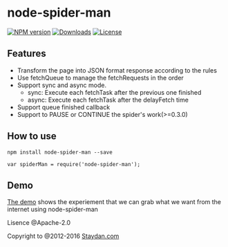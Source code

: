 # node-spider-man
[![NPM version][npm-version-image]][npm-url] [![Downloads][downloads-image]][npm-url] [![License][license-image]][npm-url] 

## Features

- Transform the page into JSON format response according to the rules
- Use fetchQueue to manage the fetchRequests in the order
- Support sync and async mode.  
  - sync: Execute each fetchTask after the previous one finished
  - async: Execute each fetchTask after the delayFetch time
- Support queue finished callback
- Support to PAUSE or CONTINUE the spider's work(>=0.3.0)

## How to use

`npm install node-spider-man --save` 

`var spiderMan = require('node-spider-man');`

## Demo

[The demo](https://github.com/DanielZhu/node-spider-man-demo) shows the experiement that we can grab what we want from the internet using node-spider-man

Lisence @Apache-2.0 

Copyright to @2012-2016 [Staydan.com](http://staydan.com)

[license-image]: https://img.shields.io/npm/l/node-spider-man.svg?maxAge=2592000&style=flat-square
[downloads-image]: https://img.shields.io/npm/dm/node-spider-man.svg?maxAge=2592000&style=flat-square
[npm-version-image]: http://img.shields.io/npm/v/node-spider-man.svg?maxAge=2592000&style=flat-square
[npm-url]: https://www.npmjs.com/package/node-spider-man
